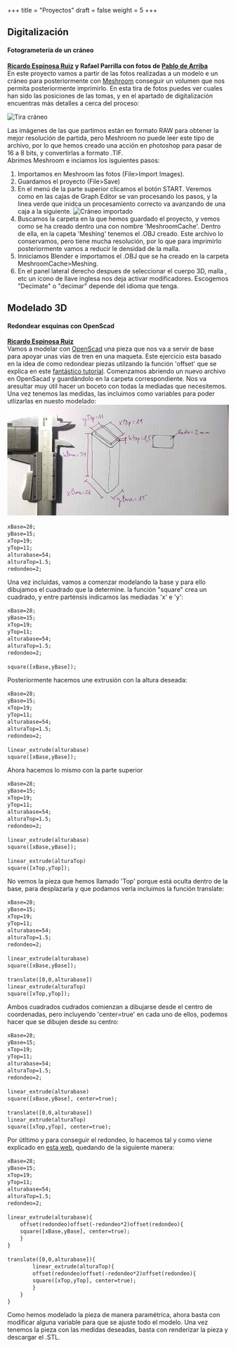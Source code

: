 +++
title = "Proyectos"
draft = false
weight = 5
+++
## Digitalización
#### Fotogrametería de un cráneo
**[Ricardo Espinosa Ruiz](https://www.ucm.es/directorio?id=30024) y Rafael Parrilla con fotos de [Pablo de Arriba](https://www.ucm.es/directorio?id=8570)**  
En este proyecto vamos a partir de las fotos realizadas a un modelo e un cráneo para posteriormente con [Meshroom](https://alicevision.org/#meshroom) conseguir un volumen que nos permita posteriormente imprimirlo. En esta tira de fotos puedes ver cuales han sido las posiciones de las tomas, y en el apartado de digitalización encuentras más detalles a cerca del proceso:  
  
![Tira cráneo](http://www.ricardoespinosa.es/tira_craneo.jpg)  
  
Las imágenes de las que partimos están en formato RAW para obtener la mejor resolución de partida, pero Meshroom no puede leer este tipo de archivo, por lo que hemos creado una acción en photoshop para pasar de 16 a 8 bits, y convertirlas a formato .TIF.  
Abrimos Meshroom e inciamos los isguientes pasos:  
1. Importamos en Meshroom las fotos (File>Import Images).
2. Guardamos el proyecto (File>Save)
3. En el menú de la parte superior clicamos el botón START. Veremos como en las cajas de Graph Editor se van procesando los pasos, y la linea verde que inidca un procesamiento correcto va avanzando de una caja a la siguiente.  ![Cráneo importado](http://www.ricardoespinosa.es/craneo-importado.jpg) 
4. Buscamos la carpeta en la que hemos guardado el proyecto, y vemos como se ha creado dentro una con nombre 'MeshroomCache'. Dentro de ella, en la capeta 'Meshing' tenemos el .OBJ creado. Este archivo lo conservamos, pero tiene mucha resolución, por lo que para imprimirlo posteriormente vamos a reducir le densidad de la malla. 
5. Inniciamos Blender e importamos el .OBJ que se ha creado en la carpeta MeshroomCache>Meshing.
6. En el panel lateral derecho despues de seleccionar el cuerpo 3D, malla , etc un icono de llave inglesa nos deja activar modificadores. Escogemos "Decimate" o "decimar" depende del idioma que tenga.


## Modelado 3D
#### Redondear esquinas con OpenScad
**[Ricardo Espinosa Ruiz](https://www.ucm.es/directorio?id=30024)**  
Vamos a modelar con [OpenScad](https://openscad.org/) una pieza que nos va a servir de base para apoyar unas vias de tren en una maqueta. Este ejercicio esta basado en la idea de como redondear piezas utilzando la función 'offset' que se explica en este [fantástico tutorial](https://learn.cadhub.xyz/docs/definitive-beginners/your-openscad-journey). Comenzamos abriendo un nuevo archivo en OpenSacad y guardándolo en la carpeta correspondiente. Nos va  aresultar muy útil hacer un boceto con todas la mediadas que necesitemos. Una vez tenemos las medidas, las incluimos como variables para poder utlizarlas en nuesto modelado:  
![Boceto](./images/IMG_20240417_202328.jpg)  
~~~
xBase=28;
yBase=15;
xTop=19;
yTop=11;
alturabase=54;
alturaTop=1.5;
redondeo=2;
~~~  
Una vez incluidas, vamos a comenzar modelando la base y para ello dibujamos el cuadrado que la determine. la función "square" crea un cuadrado, y entre parténsis indicamos las mediadas 'x' e 'y':  
~~~
xBase=28;
yBase=15;
xTop=19;
yTop=11;
alturabase=54;
alturaTop=1.5;
redondeo=2;

square([xBase,yBase]);
~~~
Posteriormente hacemos une extrusión con la altura deseada:
~~~
xBase=28;
yBase=15;
xTop=19;
yTop=11;
alturabase=54;
alturaTop=1.5;
redondeo=2;

linear_extrude(alturabase)  
square([xBase,yBase]);
~~~
Ahora hacemos lo mismo con la parte superior
~~~
xBase=28;
yBase=15;
xTop=19;
yTop=11;
alturabase=54;
alturaTop=1.5;
redondeo=2;

linear_extrude(alturabase)  
square([xBase,yBase]);

linear_extrude(alturaTop)
square([xTop,yTop]);
~~~
No vemos la pieza que hemos llamado 'Top' porque está oculta dentro de la base, para desplazarla y que podamos verla incluimos la función translate:  
~~~
xBase=28;
yBase=15;
xTop=19;
yTop=11;
alturabase=54;
alturaTop=1.5;
redondeo=2;

linear_extrude(alturabase)  
square([xBase,yBase]);

translate([0,0,alturabase])
linear_extrude(alturaTop)
square([xTop,yTop]);
~~~
Ambos cuadrados cudrados comienzan a dibujarse desde el centro de coordenadas, pero incluyendo 'center=true' en cada uno de ellos, podemos hacer que se dibujen desde su centro:  
~~~
xBase=28;
yBase=15;
xTop=19;
yTop=11;
alturabase=54;
alturaTop=1.5;
redondeo=2;

linear_extrude(alturabase)  
square([xBase,yBase], center=true);

translate([0,0,alturabase])
linear_extrude(alturaTop)
square([xTop,yTop], center=true);
~~~
Por útltimo y para conseguir el redondeo, lo hacemos tal y como viene explicado en [esta web](https://learn.cadhub.xyz/docs/definitive-beginners/adding-fillets), quedando de la siguiente manera:  
~~~
xBase=28;
yBase=15;
xTop=19;
yTop=11;
alturabase=54;
alturaTop=1.5;
redondeo=2;

linear_extrude(alturabase){
    offset(redondeo)offset(-redondeo*2)offset(redondeo){
    square([xBase,yBase], center=true);
    }
}

translate([0,0,alturabase]){
        linear_extrude(alturaTop){
        offset(redondeo)offset(-redondeo*2)offset(redondeo){
        square([xTop,yTop], center=true);
        }
    }
}
~~~
Como hemos modelado la pieza de manera paramétrica, ahora basta con modificar alguna variable para que se ajuste todo el modelo. Una vez tenemos la pieza con las medidas deseadas, basta con renderizar la pieza y descargar el .STL.  
